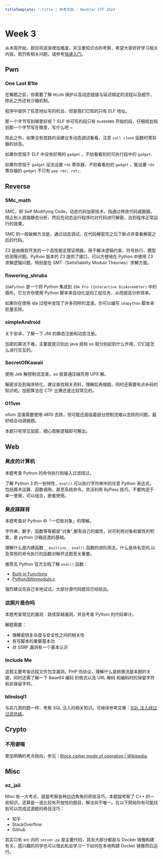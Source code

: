```yaml
---
titleTemplate: ':title | 参考文档 - NewStar CTF 2024'
---
```

<script setup>
import Container from '@/components/docs/Container.vue'
</script>

# Week 3

从本周开始，题目将逐渐增加难度，并注重知识点的考察，希望大家好好学习相关内容。若仍有相关问题，请参考[快速入门](/learn/)。

## Pwn

### One Last B1te

在解题之前，你需要了解 `RELRO` 保护以及动态链接与延迟绑定的流程以及细节，除此之外还有沙箱机制。

程序中提供了任意地址写的机会，但是我们已知的只有 ELF 地址。

那一个字节写到哪里好呢？ ELF 中可写的段只有 `0x404000` 开始的段，仔细规划规划那一个字节写在哪里，写什么吧 ~

除此之外，如果没有思路的话建议多动态调试看看，注意 `call close` 函数时寄存器的状态。

如果你苦恼于 ELF 中没有好用的 `gadget` ，不妨看看别的可执行段中的 `gadget`.

如果你苦恼于 `gadget` 没法设置 `rdx` 寄存器，不妨看看别的 `gadget` ，能设置 `rdx` 寄存器的 `gadget` 不只有 `pop rdx; ret;`.

## Reverse

### SMc_math

SMC，即 Self Modifying Code，动态代码加密技术，指通过修改代码或数据，阻止别人直接静态分析，然后在动态运行程序时对代码进行解密，达到程序正常运行的效果。

SMC 的一般破解方法是，通过动态调试，在代码解密完之后下断点并查看解密之后的代码。

Z3 是由微软开发的一个高性能定理证明器，用于解决逻辑约束、符号执行、模型检测等问题。Python 版本的 Z3 提供了接口，可以方便地在 Python 中使用 Z3 求解逻辑问题，特别是在 SMT（Satisfiability Modulo Theories）求解方面。

### flowering_shrubs

`IDAPython` 是一个将 Python 集成到 `IDA Pro (Interactive DisAssembler)` 中的插件。它允许你使用 Python 脚本来自动化逆向工程任务，从而提高分析效率。

如果你在使用 ida 过程中发现了许多同样的混淆，你可以编写 `idapython` 脚本来批量去除。

### simpleAndroid

关于安卓，了解一下 JNI 的静态注册和动态注册。

加密的算法不难，主要就是识别出 java 层和 so 层分别起到什么作用，它们是怎么进行交互的。

### SecretOfKawaii

使用 Jeb 解控制流混淆，so 层普通压缩壳用 UPX 解。

解密涉及到端序转化，建议查找相关资料，理解后再做题，同时还需要有点补码的知识呢。加密算法在 CTF 比赛还是比较常见的。

### 011vm

ollvm 混淆需要使用 d810 去除，但可能还面临着部分控制流难以去除的问题，最好结合动调做题。

本题只有常见加密，细心观察逻辑即可解出。

## Web

### 臭皮的计算机

<Container type='tip'>

本题考查 Python 的命令执行和输入过滤绕过。
</Container>

了解 Python 3 的一些特性，`eval()` 可以执行字符串中的任意 Python 表达式，包括算术运算、函数调用，甚至系统命令。灵活利用 ByPass 技巧，不要拘泥于单一使用，可以组合，嵌套使用。

### 臭皮踩踩背

<Container type='tip'>

本题考查对 Python 中「一切皆对象」的理解。
</Container>

字符串，数字，函数等等都是"对象",都有自己的属性，对可利用对象和属性的积累，是 python 沙箱逃逸的基础。

理解什么是内建函数 `__builtins__` `eval()` 函数的进阶用法，什么是命名空间,以及常用的命令执行的函数对解开这题至关重要。

推荐去 Python 官方文档了解 `eval()` 函数：

- [Built-in Functions](https://docs.python.org/3/library/functions.html#eval)
- [Python/bltinmodule.c](https://github.com/python/cpython/blob/main/Python/bltinmodule.c#L937)

强烈建议先自己本地试试。大部分源代码题目已经给出。

### 这照片是你吗

<Container type='tip'>

本题考查常见的漏洞：路径穿越漏洞，并且考查 Python 的代码审计。
</Container>

解题需要：

- 理解密钥复杂度与安全性之间的相关性
- 有写脚本的重要基本功
- 对 SSRF 漏洞有一个基本认识

### Include Me

这题主要考查远程文件包含漏洞，PHP 伪协议，理解什么是转换流是本题的关键，同时还需了解一下 Base64 编码 的格式以及 URL 解码 和编码时的保留字符和非保留字符。

### blindsql1

与前几周的题一样，考察 SQL 注入的相关知识。可继续参考文章：[SQL 注入绕过过滤总结](https://yang1k.github.io/post/sql%E6%B3%A8%E5%85%A5%E7%BB%95%E8%BF%87%E5%8E%9F%E7%90%86%E6%80%BB%E7%BB%93/)。

## Crypto

### 不用谢喵

更加明确的考点指向，参见：[Block cipher mode of operation | Wikipedia](https://en.wikipedia.org/wiki/Block_cipher_mode_of_operation).

## Misc

### ez_jail

Misc 有一大考点，就是考察各种边边角角的奇技淫巧，本题就考察了 C++ 的一些知识，还算是一道比较有开放性的题目，解法并不唯一。在以下网站你有可能找到可以完成这道题的奇技淫巧：

- 知乎
- StackOverflow
- Github

<Container type='info'>

其实只有 src 内的 `server.py` 是主要代码，其余大部分都是与 Docker 镜像构建有关。感兴趣的同学也可以借此机会学习一下如何在本地构建 Docker 镜像然后运行。
</Container>
